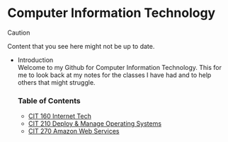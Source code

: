 # Computer Information Technology

> [!CAUTION]
> Content that you see here might not be up to date.<br>

<ul>
  <li>Introduction</li>
  Welcome to my Github for Computer Information Technology. This for me to look back at my notes for the classes I have had and to help others that might struggle. 
  <h3>Table of Contents</h3>
    <ul>
      <li><a href="https://github.com/Csimmons117/csun_cit/tree/main/cit160">CIT 160 Internet Tech</a></li>
      <li><a href="https://github.com/Csimmons117/csun_cit/tree/main/cit210">CIT 210 Deploy & Manage Operating Systems</a></li>
      <li><a href="https://github.com/Csimmons117/csun_cit/tree/main/cit270">CIT 270 Amazon Web Services</a></li>
    </ul>
</ul>




<!--<h3 id="section1"><a href="https://github.com/Csimmons117/csun_cit/tree/main/cit160">Internet Tech</a></h3>

<p>Here you will learn the basics of networking. You will work with a team , document your work, wire your own ethernet cables, 
  setting up your own LAN with network switches, and setting up servers. For this class Cisco packet tracer was a big help on seeing 
  and testing how things would work. All 
</p>

<h3 id="section1"><a href="https://github.com/Csimmons117/csun_cit/tree/main/cit210">Deploy & Manage Operating Systems</a></h3>

<p></p>

<h3 id="section3"><a href="https://github.com/Csimmons117/csun_cit/tree/main/cit270">Amazon Web Services</a></h3>

<p>This class will teach you about how AWS works, going over how to running virtual machine, 
  setting up your own network, and how to make sure things are secure.Still learning in the
  class will add more information later. 
</p>
  <br>
  
#### Projects-->



